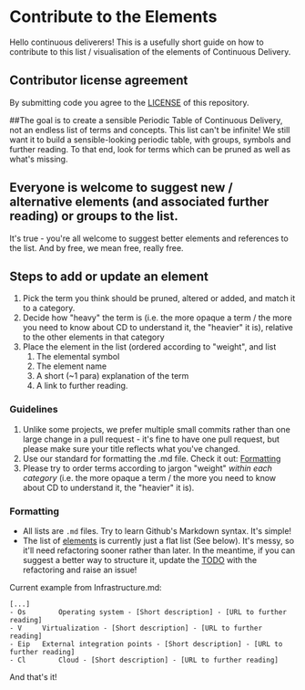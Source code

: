 # Contribute to the Elements
Hello continuous deliverers! This is a usefully short guide on how to contribute to this list / visualisation of the elements of Continuous Delivery.


## Contributor license agreement
By submitting code you agree to the [LICENSE](/license.md) of this repository.

##The goal is to create a sensible Periodic Table of Continuous Delivery, not an endless list of terms and concepts.
This list can't be infinite! We still want it to build a sensible-looking periodic table, with groups, symbols and further reading. To that end, look for terms which can be pruned as well as what's missing.

## Everyone is welcome to suggest new / alternative elements (and associated further reading) or groups to the list.
It's true - you're all welcome to suggest better elements and references to the list. And by free, we mean free, really free.

## Steps to add or update an element

1. Pick the term you think should be pruned, altered or added, and match it to a category.
2. Decide how "heavy" the term is (i.e. the more opaque a term / the more you need to know about CD to understand it, the "heavier" it is), relative to the other elements in that category
3. Place the element in the list (ordered according to "weight", and list 
	1. The elemental symbol
	2. The element name 
	3. A short (~1 para) explanation of the term 
	4. A link to further reading.

### Guidelines

1. Unlike some projects, we prefer multiple small commits rather than one large change in a pull request - it's fine to have one pull request, but please make sure your title reflects what you've changed.
2. Use our standard for formatting the .md file. Check it out: [Formatting](#formatting)
3. Please try to order terms according to jargon "weight" *within each category* (i.e. the more opaque a term / the more you need to know about CD to understand it, the "heavier" it is).


### Formatting
+ All lists are ```.md``` files. Try to learn Github's Markdown syntax. It's simple!
+ The list of [elements](/elements.md) is currently just a flat list (See below). It's messy, so it'll need refactoring sooner rather than later. In the meantime, if you can suggest a better way to structure it, update the [TODO](/TODO.md) with the refactoring and raise an issue!

Current example from Infrastructure.md:
```
[...]
- Os		Operating system - [Short description] - [URL to further reading]
- V		Virtualization - [Short description] - [URL to further reading]
- Eip	External integration points - [Short description] - [URL to further reading]
- Cl		Cloud - [Short description] - [URL to further reading]

```

And that's it! 
